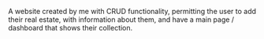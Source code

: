 A website created by me with CRUD functionality, permitting the user to add their real estate, with information about them, and have a main page / dashboard that shows their collection. 
